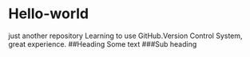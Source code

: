 # Hello-world
just another repository
Learning to use GitHub.Version Control System, great experience.
##Heading
Some text
###Sub heading
